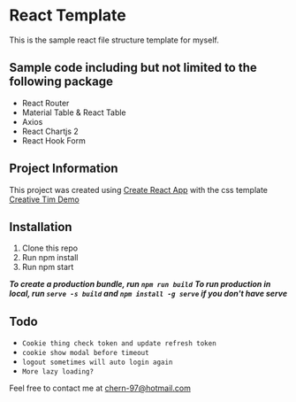 # React Template

This is the sample react file structure template for myself.

## Sample code including but not limited to the following package

- React Router
- Material Table & React Table
- Axios
- React Chartjs 2
- React Hook Form

## Project Information

This project was created using [Create React App](https://create-react-app.dev/) with the css template [Creative Tim Demo](https://demos.creative-tim.com/light-bootstrap-dashboard-react/?_ga=2.235697025.1894030771.1619926308-1426218325.1619926308#/documentation/getting-started)

## Installation

1. Clone this repo
2. Run npm install
3. Run npm start

**_To create a production bundle, run `npm run build`_**
**_To run production in local, run `serve -s build` and `npm install -g serve` if you don't have serve_**

## Todo

- `Cookie thing check token and update refresh token`
- `cookie show modal before timeout`
- `logout sometimes will auto login again`
- `More lazy loading?`

Feel free to contact me at chern-97@hotmail.com
